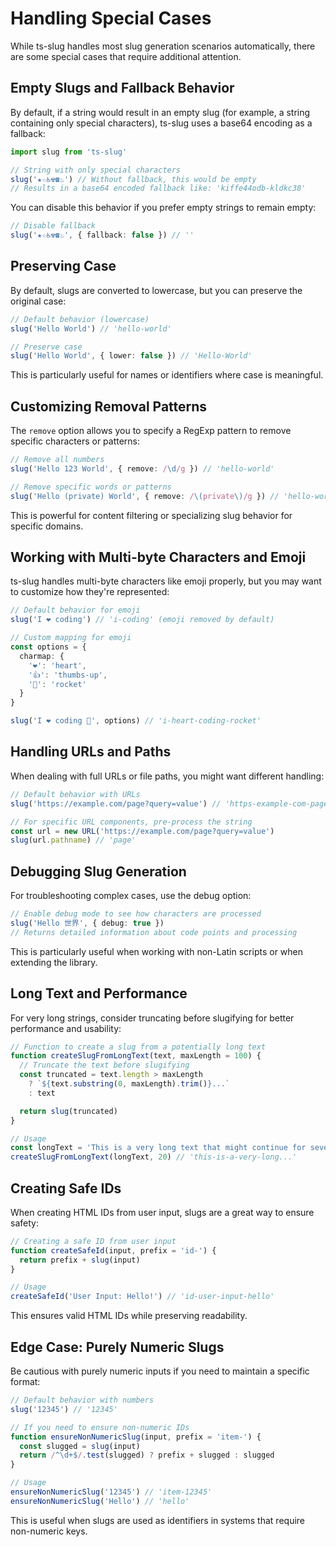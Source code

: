 # Handling Special Cases

While ts-slug handles most slug generation scenarios automatically, there are some special cases that require additional attention.

## Empty Slugs and Fallback Behavior

By default, if a string would result in an empty slug (for example, a string containing only special characters), ts-slug uses a base64 encoding as a fallback:

```ts
import slug from 'ts-slug'

// String with only special characters
slug('★☆♿☢☎♨') // Without fallback, this would be empty
// Results in a base64 encoded fallback like: 'kiffe44odb-kldkc38'
```

You can disable this behavior if you prefer empty strings to remain empty:

```ts
// Disable fallback
slug('★☆♿☢☎♨', { fallback: false }) // ''
```

## Preserving Case

By default, slugs are converted to lowercase, but you can preserve the original case:

```ts
// Default behavior (lowercase)
slug('Hello World') // 'hello-world'

// Preserve case
slug('Hello World', { lower: false }) // 'Hello-World'
```

This is particularly useful for names or identifiers where case is meaningful.

## Customizing Removal Patterns

The `remove` option allows you to specify a RegExp pattern to remove specific characters or patterns:

```ts
// Remove all numbers
slug('Hello 123 World', { remove: /\d/g }) // 'hello-world'

// Remove specific words or patterns
slug('Hello (private) World', { remove: /\(private\)/g }) // 'hello-world'
```

This is powerful for content filtering or specializing slug behavior for specific domains.

## Working with Multi-byte Characters and Emoji

ts-slug handles multi-byte characters like emoji properly, but you may want to customize how they're represented:

```ts
// Default behavior for emoji
slug('I ❤️ coding') // 'i-coding' (emoji removed by default)

// Custom mapping for emoji
const options = {
  charmap: {
    '❤️': 'heart',
    '👍': 'thumbs-up',
    '🚀': 'rocket'
  }
}

slug('I ❤️ coding 🚀', options) // 'i-heart-coding-rocket'
```

## Handling URLs and Paths

When dealing with full URLs or file paths, you might want different handling:

```ts
// Default behavior with URLs
slug('https://example.com/page?query=value') // 'https-example-com-page-query-value'

// For specific URL components, pre-process the string
const url = new URL('https://example.com/page?query=value')
slug(url.pathname) // 'page'
```

## Debugging Slug Generation

For troubleshooting complex cases, use the debug option:

```ts
// Enable debug mode to see how characters are processed
slug('Hello 世界', { debug: true })
// Returns detailed information about code points and processing
```

This is particularly useful when working with non-Latin scripts or when extending the library.

## Long Text and Performance

For very long strings, consider truncating before slugifying for better performance and usability:

```ts
// Function to create a slug from a potentially long text
function createSlugFromLongText(text, maxLength = 100) {
  // Truncate the text before slugifying
  const truncated = text.length > maxLength
    ? `${text.substring(0, maxLength).trim()}...`
    : text

  return slug(truncated)
}

// Usage
const longText = 'This is a very long text that might continue for several paragraphs...'
createSlugFromLongText(longText, 20) // 'this-is-a-very-long...'
```

## Creating Safe IDs

When creating HTML IDs from user input, slugs are a great way to ensure safety:

```ts
// Creating a safe ID from user input
function createSafeId(input, prefix = 'id-') {
  return prefix + slug(input)
}

// Usage
createSafeId('User Input: Hello!') // 'id-user-input-hello'
```

This ensures valid HTML IDs while preserving readability.

## Edge Case: Purely Numeric Slugs

Be cautious with purely numeric inputs if you need to maintain a specific format:

```ts
// Default behavior with numbers
slug('12345') // '12345'

// If you need to ensure non-numeric IDs
function ensureNonNumericSlug(input, prefix = 'item-') {
  const slugged = slug(input)
  return /^\d+$/.test(slugged) ? prefix + slugged : slugged
}

// Usage
ensureNonNumericSlug('12345') // 'item-12345'
ensureNonNumericSlug('Hello') // 'hello'
```

This is useful when slugs are used as identifiers in systems that require non-numeric keys.
